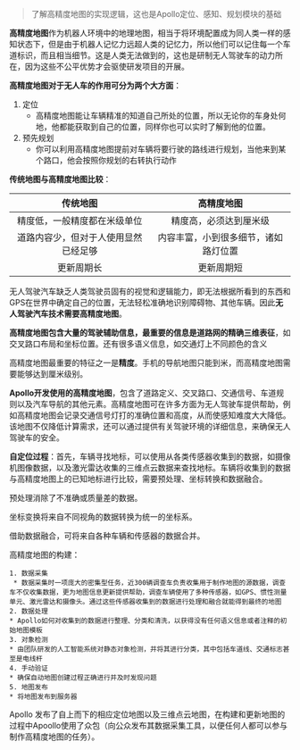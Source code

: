 > 了解高精度地图的实现逻辑，这也是Apollo定位、感知、规划模块的基础

**高精度地图**作为机器人环境中的地理地图，相当于将环境配置成为同人类一样的感知状态下，但是由于机器人记忆力远超人类的记忆力，所以他们可以记住每一个车道标识，而且相当细节。这是人类无法做到的，这也是研制无人驾驶车的动力所在，因为这些不公平优势才会驱使研发项目的开展。

**高精度地图对于无人车的作用可分为两个大方面**：

1. 定位
   * 高精度地图能让车辆精准的知道自己所处的位置，所以无论你的车身处何地，他都能获取到自己的位置，同样你也可以实时了解到他的位置。
2. 预先规划
   * 你可以利用高精度地图提前对车辆将要行驶的路线进行规划，当他来到某个路口，他会按照你规划的右转执行动作

**传统地图与高精度地图比较**：

|               传统地图               |              高精度地图              |
| :----------------------------------: | :----------------------------------: |
|     精度低，一般精度都在米级单位     |        精度高，必须达到厘米级        |
| 道路内容少，但对于人使用显然已经足够 | 内容丰富，小到很多细节，诸如路灯位置 |
|              更新周期长              |              更新周期短              |

无人驾驶汽车缺乏人类驾驶员固有的视觉和逻辑能力，即无法根据所看到的东西和GPS在世界中确定自己的位置，无法轻松准确地识别障碍物、其他车辆。因此**无人驾驶汽车技术需要高精度地图**。

**高精度地图包含大量的驾驶辅助信息，最重要的信息是道路网的精确三维表征**，如交叉路口布局和坐标位置。还有很多语义信息，如交通灯上不同颜色的含义

高精度地图最重要的特征之一是**精度**。手机的导航地图只能到米，而高精度地图需要能够达到厘米级别。

**Apollo开发使用的高精度地图**，包含了道路定义、交叉路口、交通信号、车道规则以及汽车导航的其他元素。高精度地图可在许多方面为无人驾驶车提供帮助，例如高精度地图会记录交通信号灯打的准确位置和高度，从而使感知难度大大降低。该地图不仅降低计算需求，还可以通过提供有关驾驶环境的详细信息，来确保无人驾驶车的安全。

**自定位过程**：首先，车辆寻找地标，可以使用从各类传感器收集到的数据，如摄像机图像数据，以及激光雷达收集的三维点云数据来查找地标。车辆将收集到的数据与高精度地图上的已知地标进行比较，需要预处理、坐标转换和数据融合。

预处理消除了不准确或质量差的数据。

坐标变换将来自不同视角的数据转换为统一的坐标系。

借助数据融合，可将来自各种车辆和传感器的数据合并。

高精度地图的构建：

 	1. 数据采集
     * 数据采集时一项庞大的密集型任务，近300辆调查车负责收集用于制作地图的源数据，调查车不仅收集数据，更为地图信息更新提供帮助，调查车辆使用了多种传感器，如GPS、惯性测量单元、激光雷达和摄像头。通过这些传感器收集到的数据进行处理和融合就能得到最终的地图
	2. 数据处理
    * Apollo如何对收集到的数据进行整理、分类和清洗，以获得没有任何语义信息或者注释的初始地图模板
	3. 对象检测
    * 由团队研发的人工智能系统对静态对象检测，并将其进行分类，其中包括车道线、交通标志甚至是电线杆
	4. 手动验证
    * 确保自动地图创建过程正确进行并及时发现问题
	5. 地图发布
    * 将地图发布到服务器

Apollo 发布了自上而下的相应定位地图以及三维点云地图，在构建和更新地图的过程中Apoollo使用了众包（向公众发布其数据采集工具，以便任何人都可以参与制作高精度地图的任务）。